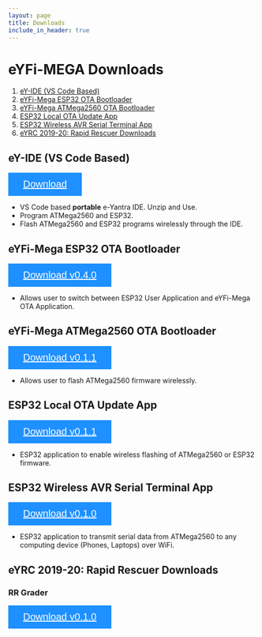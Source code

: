 ```yaml
---
layout: page
title: Downloads
include_in_header: true
---
```


<head>
<meta name="viewport" content="width=device-width, initial-scale=1">
<!-- Add icon library -->
<link rel="stylesheet" href="https://cdnjs.cloudflare.com/ajax/libs/font-awesome/4.7.0/css/font-awesome.min.css">
<style>
.btn {
  background-color: DodgerBlue;
  border: none;
  color: white;
  padding: 12px 30px;
  cursor: pointer;
  font-size: 20px;
}

/* Darker background on mouse-over */
.btn:hover {
  background-color: RoyalBlue;
}
</style>
</head>

<!-- <button class="btn"><i class="fa fa-download"></i> <a href="https://www.google.com" target="_self" style="color: #ffffff">Download</a></button> -->

# eYFi-MEGA Downloads

 <ol type="1">
  <li><a href="#ey-ide" target="_self">eY-IDE (VS Code Based)</a></li>
  <li><a href="#esp32-boot" target="_self">eYFi-Mega ESP32 OTA Bootloader</a></li>
  <li><a href="#atmega2560-boot" target="_self">eYFi-Mega ATMega2560 OTA Bootloader</a></li>
  <li><a href="#ota-app" target="_self">ESP32 Local OTA Update App</a></li>
  <li><a href="#wireless-tx-app" target="_self">ESP32 Wireless AVR Serial Terminal App</a></li>
  <li><a href="#rr-apps" target="_self">eYRC 2019-20: Rapid Rescuer Downloads</a></li>
</ol> 


## eY-IDE (VS Code Based) <a name="ey-ide"></a>
<button class="btn"><i class="fa fa-download"></i> <a href="https://www.google.com" target="_self" style="color: #ffffff">Download</a></button>
* VS Code based **portable** e-Yantra IDE. Unzip and Use.
* Program ATMega2560 and ESP32.
* Flash ATMega2560 and ESP32 programs wirelessly through the IDE.

## eYFi-Mega ESP32 OTA Bootloader <a name="ota-app"></a>
<button class="btn"><i class="fa fa-download"></i> <a href="https://github.com/eyantra/eyfi-mega-esp32-bootloader-releases/raw/master/esp32-bootloader.bin" target="_self" style="color: #ffffff">Download v0.4.0</a></button>
* Allows user to switch between ESP32 User Application and eYFi-Mega OTA Application.

## eYFi-Mega ATMega2560 OTA Bootloader <a name="ota-app"></a>
<button class="btn"><i class="fa fa-download"></i> <a href="https://github.com/eyantra/eyfi-mega-ota-app-releases/raw/master/eyfi-mega-ota-app.bin" target="_self" style="color: #ffffff">Download v0.1.1</a></button>
* Allows user to flash ATMega2560 firmware wirelessly.

## ESP32 Local OTA Update App <a name="ota-app"></a>
<button class="btn"><i class="fa fa-download"></i> <a href="https://github.com/eyantra/eyfi-mega-ota-app-releases/raw/master/eyfi-mega-ota-app.bin" target="_self" style="color: #ffffff">Download v0.1.1</a></button>
* ESP32 application to enable wireless flashing of ATMega2560 or ESP32 firmware.

## ESP32 Wireless AVR Serial Terminal App <a name="wireless-tx-app"></a>
<button class="btn"><i class="fa fa-download"></i> <a href="https://github.com/eyantra/eyfi-mega-wireless-tx-releases/raw/master/eyfi-mega-wireless-terminal.bin" target="_self" style="color: #ffffff">Download v0.1.0</a></button>
* ESP32 application to transmit serial data from ATMega2560 to any computing device (Phones, Laptops) over WiFi.

## eYRC 2019-20: Rapid Rescuer Downloads <a name="rr-apps"></a>
### RR Grader
<button class="btn"><i class="fa fa-download"></i> <a href="https://github.com/eyantra/eyrc-2019-20-rr-releases/raw/master/rr-grader.zip" target="_self" style="color: #ffffff">Download v0.1.0</a></button>

<br>